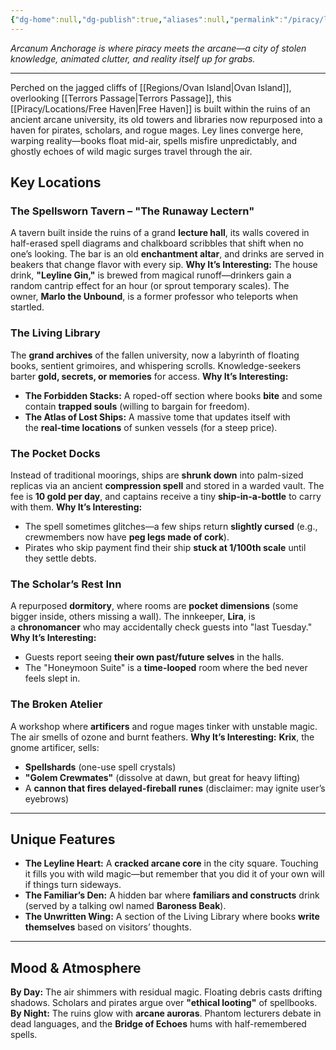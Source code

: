 ```yaml
---
{"dg-home":null,"dg-publish":true,"aliases":null,"permalink":"/piracy/locations/free-havens/arcanum-anchorage/","dgPassFrontmatter":true,"created":"2025-04-11T16:42:35.723+10:00","updated":"2025-04-15T12:51:29.265+10:00"}
---
```


*Arcanum Anchorage is where piracy meets the arcane—a city of stolen knowledge, animated clutter, and reality itself up for grabs.*

---

Perched on the jagged cliffs of [[Regions/Ovan Island\|Ovan Island]], overlooking [[Terrors Passage\|Terrors Passage]], this [[Piracy/Locations/Free Haven\|Free Haven]] is built within the ruins of an ancient arcane university, its old towers and libraries now repurposed into a haven for pirates, scholars, and rogue mages. Ley lines converge here, warping reality—books float mid-air, spells misfire unpredictably, and ghostly echoes of wild magic surges travel through the air.

## Key Locations

### The Spellsworn Tavern – "The Runaway Lectern"
A tavern built inside the ruins of a grand **lecture hall**, its walls covered in half-erased spell diagrams and chalkboard scribbles that shift when no one’s looking. The bar is an old **enchantment altar**, and drinks are served in beakers that change flavor with every sip.
**Why It’s Interesting:** The house drink, **"Leyline Gin,"** is brewed from magical runoff—drinkers gain a random cantrip effect for an hour (or sprout temporary scales). The owner, **Marlo the Unbound**, is a former professor who teleports when startled.

### The Living Library
The **grand archives** of the fallen university, now a labyrinth of floating books, sentient grimoires, and whispering scrolls. Knowledge-seekers barter **gold, secrets, or memories** for access.
**Why It’s Interesting:**
- **The Forbidden Stacks:** A roped-off section where books **bite** and some contain **trapped souls** (willing to bargain for freedom).
- **The Atlas of Lost Ships:** A massive tome that updates itself with the **real-time locations** of sunken vessels (for a steep price).

### The Pocket Docks
Instead of traditional moorings, ships are **shrunk down** into palm-sized replicas via an ancient **compression spell** and stored in a warded vault. The fee is **10 gold per day**, and captains receive a tiny **ship-in-a-bottle** to carry with them.
**Why It’s Interesting:**
- The spell sometimes glitches—a few ships return **slightly cursed** (e.g., crewmembers now have **peg legs made of cork**).
- Pirates who skip payment find their ship **stuck at 1/100th scale** until they settle debts.

### The Scholar’s Rest Inn
A repurposed **dormitory**, where rooms are **pocket dimensions** (some bigger inside, others missing a wall). The innkeeper, **Lira**, is a **chronomancer** who may accidentally check guests into "last Tuesday."
**Why It’s Interesting:**
- Guests report seeing **their own past/future selves** in the halls.
- The "Honeymoon Suite" is a **time-looped** room where the bed never feels slept in. 

### The Broken Atelier

A workshop where **artificers** and rogue mages tinker with unstable magic. The air smells of ozone and burnt feathers.
**Why It’s Interesting:**
**Krix**, the gnome artificer, sells:
- **Spellshards** (one-use spell crystals)
- **"Golem Crewmates"** (dissolve at dawn, but great for heavy lifting)
- A **cannon that fires delayed-fireball runes** (disclaimer: may ignite user’s eyebrows)
---

## Unique Features

- **The Leyline Heart:** A **cracked arcane core** in the city square. Touching it fills you with wild magic—but remember that you did it of your own will if things turn sideways.
- **The Familiar’s Den:** A hidden bar where **familiars and constructs** drink (served by a talking owl named **Baroness Beak**).
- **The Unwritten Wing:** A section of the Living Library where books **write themselves** based on visitors’ thoughts.
---

## Mood & Atmosphere
**By Day:** The air shimmers with residual magic. Floating debris casts drifting shadows. Scholars and pirates argue over **"ethical looting"** of spellbooks.
**By Night:** The ruins glow with **arcane auroras**. Phantom lecturers debate in dead languages, and the **Bridge of Echoes** hums with half-remembered spells.